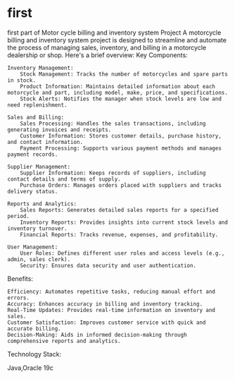 # first
first part of Motor cycle billing and inventory system Project 
A motorcycle billing and inventory system project is designed to streamline and automate the process of managing sales, inventory, and billing in a motorcycle dealership or shop. Here's a brief overview:
Key Components:

    Inventory Management:
        Stock Management: Tracks the number of motorcycles and spare parts in stock.
        Product Information: Maintains detailed information about each motorcycle and part, including model, make, price, and specifications.
        Stock Alerts: Notifies the manager when stock levels are low and need replenishment.

    Sales and Billing:
        Sales Processing: Handles the sales transactions, including generating invoices and receipts.
        Customer Information: Stores customer details, purchase history, and contact information.
        Payment Processing: Supports various payment methods and manages payment records.

    Supplier Management:
        Supplier Information: Keeps records of suppliers, including contact details and terms of supply.
        Purchase Orders: Manages orders placed with suppliers and tracks delivery status.

    Reports and Analytics:
        Sales Reports: Generates detailed sales reports for a specified period.
        Inventory Reports: Provides insights into current stock levels and inventory turnover.
        Financial Reports: Tracks revenue, expenses, and profitability.

    User Management:
        User Roles: Defines different user roles and access levels (e.g., admin, sales clerk).
        Security: Ensures data security and user authentication.

Benefits:

    Efficiency: Automates repetitive tasks, reducing manual effort and errors.
    Accuracy: Enhances accuracy in billing and inventory tracking.
    Real-Time Updates: Provides real-time information on inventory and sales.
    Customer Satisfaction: Improves customer service with quick and accurate billing.
    Decision-Making: Aids in informed decision-making through comprehensive reports and analytics.

Technology Stack:

 Java,Oracle 19c
